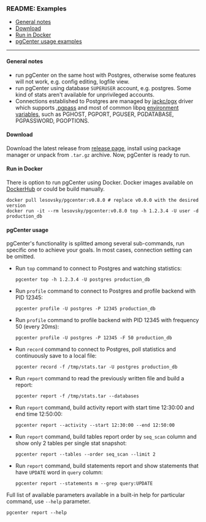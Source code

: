 ### README: Examples 

- [General notes](#general-notes)
- [Download](#download)
- [Run in Docker](#run-in-docker)
- [pgCenter usage examples](#pgcenter-usage)
---

#### General notes
- run pgCenter on the same host with Postgres, otherwise some features will not work, e.g. config editing, logfile view.
- run pgCenter using database `SUPERUSER` account, e.g. postgres. Some kind of stats aren't available for unprivileged accounts.
- Connections established to Postgres are managed by [jackc/pgx](https://github.com/jackc/pgx/) driver which supports [.pgpass](https://www.postgresql.org/docs/current/static/libpq-pgpass.html) and most of common libpq [environment variables](https://www.postgresql.org/docs/current/static/libpq-envars.html), such as PGHOST, PGPORT, PGUSER, PGDATABASE, PGPASSWORD, PGOPTIONS.

#### Download
Download the latest release from [release page](https://github.com/lesovsky/pgcenter/releases), install using package manager or unpack from `.tar.gz` archive. Now, pgCenter is ready to run.

#### Run in Docker
There is option to run pgCenter using Docker. Docker images available on [DockerHub](https://hub.docker.com/r/lesovsky/pgcenter) or could be build manually.
```
docker pull lesovsky/pgcenter:v0.8.0 # replace v0.0.0 with the desired version
docker run -it --rm lesovsky/pgcenter:v0.8.0 top -h 1.2.3.4 -U user -d production_db
```

#### pgCenter usage
pgCenter's functionality is splitted among several sub-commands, run specific one to achieve your goals.
In most cases, connection setting can be omitted.

- Run `top` command to connect to Postgres and watching statistics:
    ```
    pgcenter top -h 1.2.3.4 -U postgres production_db
    ```

- Run `profile` command to connect to Postgres and profile backend with PID 12345:
    ```
    pgcenter profile -U postgres -P 12345 production_db
    ```

- Run `profile` command to profile backend with PID 12345 with frequency 50 (every 20ms):
    ```
    pgcenter profile -U postgres -P 12345 -F 50 production_db
    ```

- Run `record` command to connect to Postgres, poll statistics and continuously save to a local file:
    ```
    pgcenter record -f /tmp/stats.tar -U postgres production_db
    ```

- Run `report` command to read the previously written file and build a report:
    ```
    pgcenter report -f /tmp/stats.tar --databases
    ```

- Run `report` command, build activity report with start time 12:30:00 and end time 12:50:00:
    ```
    pgcenter report --activity --start 12:30:00 --end 12:50:00
    ```
    
- Run `report` command, build tables report order by `seq_scan` column and show only 2 tables per single stat snapshot:
    ```
    pgcenter report --tables --order seq_scan --limit 2
    ```
- Run `report` command, build statements report and show statements that have `UPDATE` word in `query` column:
    ```
    pgcenter report --statements m --grep query:UPDATE
    ```
    
Full list of available parameters available in a built-in help for particular command, use `--help` parameter.

```
pgcenter report --help
```
